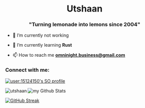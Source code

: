 <h1 align="center">Utshaan</h1>
<h3 align="center">"Turning lemonade into lemons since 2004"</h3>

- 🔭 I’m currently not working

- 🌱 I’m currently learning **Rust**

- 📫 How to reach me **omninight.business@gmail.com**

<h3 align="left">Connect with me:</h3>

[![user:15124150's SO profile](https://stackoverflow-readme-profile.johannchopin.fr/profile/15124150?theme=dark&website=true&location=true)](https://stackoverflow.com/users/15124150/utshaan)

<p><img align="left" src="https://github-readme-stats.vercel.app/api/top-langs?username=utshaan&show_icons=true&line_height=20&title_color=2B5BBD&icon_color=1124BB&text_color=A1A1A1&bg_color=0,000000,130F40&locale=en&layout=compact" alt="utshaan" /></p>

<img align="center" src="https://github-readme-stats.vercel.app/api?username=utshaan&include_all_commits=true&count_private=true&show_icons=true&line_height=20&title_color=2B5BBD&icon_color=1124BB&text_color=A1A1A1&bg_color=0,000000,130F40" alt="my Github Stats"/>

[![GitHub Streak](https://github-readme-streak-stats.herokuapp.com?user=utshaan&theme=tokyonight-duo)](https://git.io/streak-stats)

